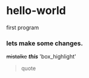 # hello-world
first program
### **lets make some changes.**
~~mistalke~~
**_this_**
'box_highlight'
>quote
